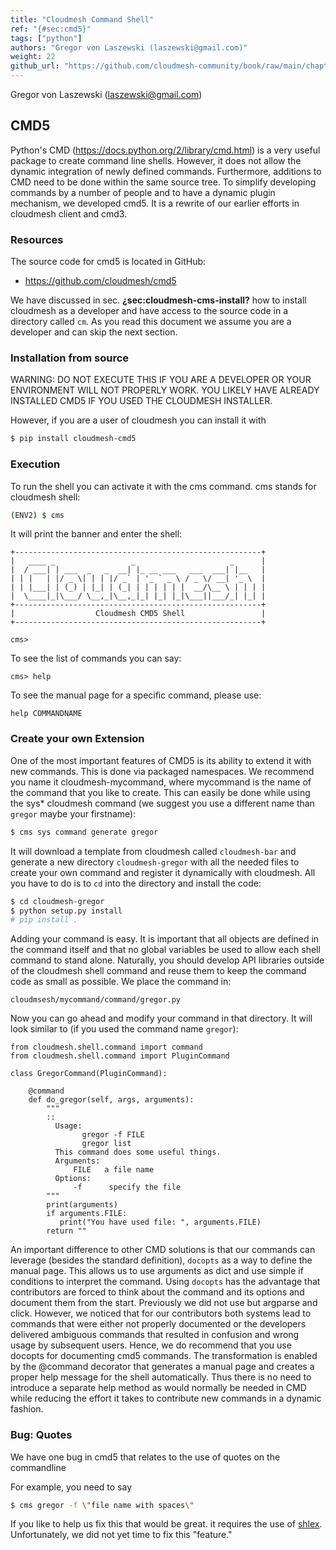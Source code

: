 ```yaml
---
title: "Cloudmesh Command Shell"
ref: "{#sec:cmd5}"
tags: ["python"]
authors: "Gregor von Laszewski (laszewski@gmail.com)"
weight: 22
github_url: "https://github.com/cloudmesh-community/book/raw/main/chapters/prg/python/cloudmesh/python-cmd5.md"
---
```


Gregor von Laszewski (laszewski@gmail.com)



## CMD5

Python's CMD (<https://docs.python.org/2/library/cmd.html>) is a very
useful package to create command line shells. However, it does not allow
the dynamic integration of newly defined commands. Furthermore,
additions to CMD need to be done within the same source tree. To
simplify developing commands by a number of people and to have a dynamic
plugin mechanism, we developed cmd5. It is a rewrite of our earlier
efforts in cloudmesh client and cmd3.

### Resources

The source code for cmd5 is located in GitHub:

-   <https://github.com/cloudmesh/cmd5>

We have discussed in sec. **¿sec:cloudmesh-cms-install?** how to install cloudmesh
as a developer and have access to the source code in a directory called
`cm`. As you read this document we assume you are a developer and can
skip the next section.

### Installation from source

WARNING: DO NOT EXECUTE THIS IF YOU ARE A DEVELOPER OR YOUR ENVIRONMENT
WILL NOT PROPERLY WORK. YOU LIKELY HAVE ALREADY INSTALLED CMD5 IF YOU
USED THE CLOUDMESH INSTALLER.

However, if you are a user of cloudmesh you can install it with

``` bash
$ pip install cloudmesh-cmd5
```

### Execution

To run the shell you can activate it with the cms command. cms stands
for cloudmesh shell:

``` bash
(ENV2) $ cms
```

It will print the banner and enter the shell:

    +-------------------------------------------------------+
    |   ____ _                 _                     _      |
    |  / ___| | ___  _   _  __| |_ __ ___   ___  ___| |__   |
    | | |   | |/ _ \| | | |/ _` | '_ ` _ \ / _ \/ __| '_ \  |
    | | |___| | (_) | |_| | (_| | | | | | |  __/\__ \ | | | |
    |  \____|_|\___/ \__,_|\__,_|_| |_| |_|\___||___/_| |_| |
    +-------------------------------------------------------+
    |                  Cloudmesh CMD5 Shell                 |
    +-------------------------------------------------------+

    cms>

To see the list of commands you can say:

    cms> help

To see the manual page for a specific command, please use:

    help COMMANDNAME

### Create your own Extension

One of the most important features of CMD5 is its ability to extend it
with new commands. This is done via packaged namespaces. We recommend
you name it cloudmesh-mycommand, where mycommand is the name of the
command that you like to create. This can easily be done while using the
sys\* cloudmesh command (we suggest you use a different name than
`gregor` maybe your firstname):

``` bash
$ cms sys command generate gregor
```

It will download a template from cloudmesh called `cloudmesh-bar` and
generate a new directory `cloudmesh-gregor` with all the needed files
to create your own command and register it dynamically with cloudmesh.
All you have to do is to `cd` into the directory and install the code:

``` bash
$ cd cloudmesh-gregor
$ python setup.py install
# pip install .
```

Adding your command is easy. It is important that all objects are
defined in the command itself and that no global variables be used to allow each shell command to stand alone. Naturally, you should
develop API libraries outside of the cloudmesh shell command and reuse
them to keep the command code as small as possible. We place
the command in:

    cloudmsesh/mycommand/command/gregor.py

Now you can go ahead and modify your command in that directory. It will
look similar to (if you used the command name `gregor`):

    from cloudmesh.shell.command import command
    from cloudmesh.shell.command import PluginCommand

    class GregorCommand(PluginCommand):

        @command
        def do_gregor(self, args, arguments):
            """
            ::
              Usage:
                    gregor -f FILE
                    gregor list
              This command does some useful things.
              Arguments:
                  FILE   a file name
              Options:
                  -f      specify the file
            """
            print(arguments)
            if arguments.FILE:
               print("You have used file: ", arguments.FILE)
            return ""

An important difference to other CMD solutions is that our commands can
leverage (besides the standard definition), `docopts` as a way to define
the manual page. This allows us to use arguments as dict and use simple
if conditions to interpret the command. Using `docopts` has the advantage
that contributors are forced to think about the command and its options
and document them from the start. Previously we did not use but argparse
and click. However, we noticed that for our contributors both systems
lead to commands that were either not properly documented or the
developers delivered ambiguous commands that resulted in confusion and
wrong usage by subsequent users. Hence, we do recommend that you use
docopts for documenting cmd5 commands. The transformation is enabled by
the \@command decorator that generates a manual page and creates a
proper help message for the shell automatically. Thus there is no need
to introduce a separate help method as would normally be needed in CMD
while reducing the effort it takes to contribute new commands in a
dynamic fashion.

### Bug: Quotes

We have one bug in cmd5 that relates to the use of quotes on the commandline

For example, you need to say

``` bash
$ cms gregor -f \"file name with spaces\"
```

If you like to help us fix this that would be great. it requires the use
of [shlex](https://docs.python.org/3/library/shlex.html). Unfortunately,
we did not yet time to fix this "feature."